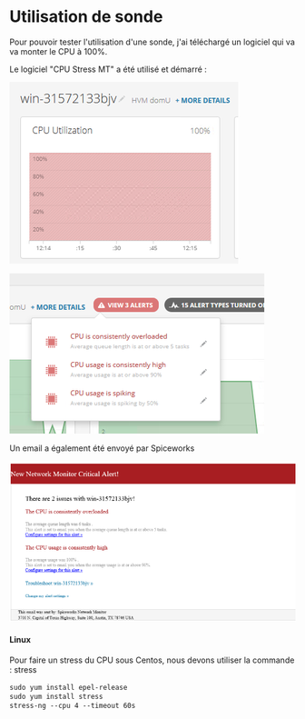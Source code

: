 # Utilisation de sonde

Pour pouvoir tester l'utilisation d'une sonde, j'ai téléchargé un logiciel qui va va monter le CPU à 100%. 

Le logiciel "CPU Stress MT" a été utilisé et démarré :

![](.gitbook/assets/image%20%287%29.png)

![](.gitbook/assets/image%20%281%29.png)

Un email a également été envoyé par Spiceworks

![](.gitbook/assets/image%20%2810%29.png)

#### Linux

Pour faire un stress du CPU sous Centos, nous devons utiliser la commande : stress

```text
sudo yum install epel-release 
sudo yum install stress
stress-ng --cpu 4 --timeout 60s
```

